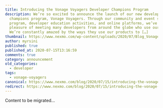 ```yaml
---
title: Introducing the Vonage Voyagers Developer Champions Program
description: We’re so excited to announce the launch of our new developer
  champions program, Vonage Voyagers. Through our community and event support
  program, developer education activities, and online platforms, we’ve had the
  pleasure of meeting many developers from around the globe who use our APIs.
  We’re constantly amazed by the ways they use our products to […]
thumbnail: https://www.nexmo.com/wp-content/uploads/2020/07/Blog_Vonage-Voyagers_1200x600.png
author: myrsini
published: true
published_at: 2020-07-15T13:16:59
comments: true
category: announcement
old_categories:
  - developer
tags:
  - vonage-voyagers
canonical: https://www.nexmo.com/blog/2020/07/15/introducing-the-vonage-voyagers-developer-champions-program
redirect: https://www.nexmo.com/blog/2020/07/15/introducing-the-vonage-voyagers-developer-champions-program
---
```

Content to be migrated...
